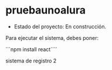 <h1> pruebaunoalura</h1>

- Estado del proyecto: En construcción.

Para ejecutar el sistema, debes poner:

 ```npm install react````

sistema de registro 2
